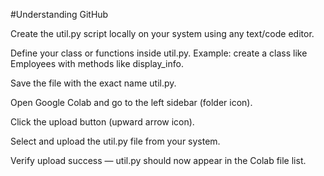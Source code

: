 #Understanding GitHub

Create the util.py script locally on your system using any text/code editor.

Define your class or functions inside util.py.
Example: create a class like Employees with methods like display_info.

Save the file with the exact name util.py.

Open Google Colab and go to the left sidebar (folder icon).

Click the upload button (upward arrow icon).

Select and upload the util.py file from your system.

Verify upload success — util.py should now appear in the Colab file list.
